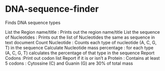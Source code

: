 # DNA-sequence-finder
Finds DNA sequence types

List the Region name/title
: Prints out the region name/title 
List the sequence of Nucleotides
: Prints out the list of Nucleotides the same as sequence in text document
Count Nucleotide
: Counts each type of nucleotide (A, C, G, T) in the sequence
Calculate Nucleotide mass percentage
: for each type (A, C, G, T) calculates the percentage of that type in the sequence
Report Codons
:Print out codon list
Report if it is or isn’t a Protein
: Contains at least 5 codons
: Cytossine (C) and Guanin (G) are 30% of total mass


